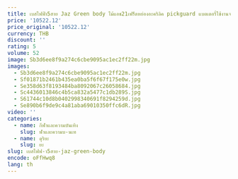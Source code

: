```yaml
---
title: เบสไฟฟ้า5สาย Jaz Green body ไม้แอช21เฟร็ตหย่องอะคริลิค pickguard แบตเตอรี่ใช้งานจากโรงงาน
price: '10522.12'
price_original: '10522.12'
currency: THB
discount: ''
rating: 5
volume: 52
image: Sb3d6ee8f9a274c6cbe9095ac1ec2ff22m.jpg
images:
  - Sb3d6ee8f9a274c6cbe9095ac1ec2ff22m.jpg
  - Sf01871b2461b435ea0ba5f6f67f175e0w.jpg
  - Se358d63f8193484ba8092067c26058684.jpg
  - Sc4436013846c4b5ca832a5477c1db289S.jpg
  - S61744c10d8b0402998340691f8294259d.jpg
  - Se890b6f9de9c4a81aba69010350ffc6dR.jpg
video: ''
categories:
  - name: กีฬาและความบันเทิง
    slug: ฬาและความบ-นเท
  - name: ดุริยะ
    slug: ยะ
slug: เบสไฟฟ-า5สาย-jaz-green-body
encode: oFfHwq8
lang: th
---
```

  